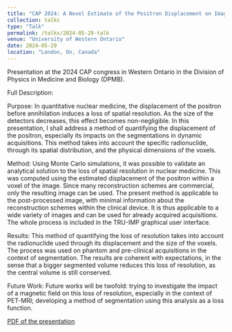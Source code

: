 ```yaml
---
title: "CAP 2024: A Novel Estimate of the Positron Displacement on Image Resolution in Quantitative Nuclear Medicine"
collection: talks
type: "Talk"
permalink: /talks/2024-05-29-talk
venue: "University of Western Ontario"
date: 2024-05-29
location: "London, On, Canada"
---
```

Presentation at the 2024 CAP congress in Western Ontario in the Division of Physics in Medicine and Biology (DPMB).

Full Description:

Purpose: In quantitative nuclear medicine, the displacement of the positron before annihilation induces a loss of spatial resolution. As the size of the detectors decreases, this effect becomes non-negligible. In this presentation, I shall address a method of quantifying the displacement of the positron, especially its impacts on the segmentations in dynamic acquisitions. This method takes into account the specific radionuclide, through its spatial distribution, and the physical dimensions of the voxels.

Method: Using Monte Carlo simulations, it was possible to validate an analytical solution to the loss of spatial resolution in nuclear medicine. This was computed using the estimated displacement of the positron within a voxel of the image.
Since many reconstruction schemes are commercial, only the resulting image can be used. The present method is applicable to the post-processed image, with minimal information about the reconstruction schemes within the clinical device. It is thus applicable to a wide variety of images and can be used for already acquired acquisitions.
The whole process is included in the TRU-IMP graphical user interface.

Results: This method of quantifying the loss of resolution takes into account the radionuclide used through its displacement and the size of the voxels.
The process was used on phantom and pre-clinical acquisitions in the context of segmentation. The results are coherent with expectations, in the sense that a bigger segmented volume reduces this loss of resolution, as the central volume is still conserved.

Future Work: Future works will be twofold: trying to investigate the impact of a magnetic field on this loss of resolution, especially in the context of PET-MRI; developing a method of segmentation using this analysis as a loss function.

[PDF of the presentation](https://argilfea.github.io/philippethemedicalphysicist.github.io/files/Presentations/CAP2024_Laporte_P_2.pdf)<br>
